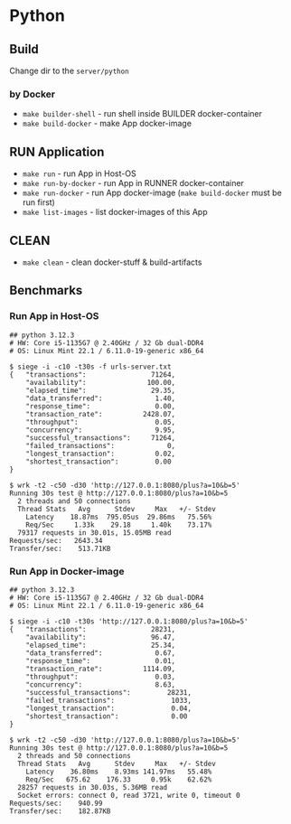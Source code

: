 # Python

## Build

Change dir to the `server/python`

### by Docker

* `make builder-shell` - run shell inside BUILDER docker-container
* `make build-docker` - make App docker-image

## RUN Application

* `make run` - run App in Host-OS
* `make run-by-docker` - run App in RUNNER docker-container
* `make run-docker` - run App docker-image (`make build-docker` must be run first)
* `make list-images` - list docker-images of this App

## CLEAN

* `make clean` - clean docker-stuff & build-artifacts

## Benchmarks

### Run App in Host-OS

```shell
## python 3.12.3
# HW: Core i5-1135G7 @ 2.40GHz / 32 Gb dual-DDR4
# OS: Linux Mint 22.1 / 6.11.0-19-generic x86_64

$ siege -i -c10 -t30s -f urls-server.txt
{	"transactions":			       71264,
	"availability":			      100.00,
	"elapsed_time":			       29.35,
	"data_transferred":		        1.40,
	"response_time":		        0.00,
	"transaction_rate":		     2428.07,
	"throughput":			        0.05,
	"concurrency":			        9.95,
	"successful_transactions":     71264,
	"failed_transactions":	           0,
	"longest_transaction":	        0.02,
	"shortest_transaction":	        0.00
}

$ wrk -t2 -c50 -d30 'http://127.0.0.1:8080/plus?a=10&b=5'
Running 30s test @ http://127.0.0.1:8080/plus?a=10&b=5
  2 threads and 50 connections
  Thread Stats   Avg      Stdev     Max   +/- Stdev
    Latency    18.87ms  795.05us  29.86ms   75.56%
    Req/Sec     1.33k    29.18     1.40k    73.17%
  79317 requests in 30.01s, 15.05MB read
Requests/sec:   2643.34
Transfer/sec:    513.71KB
```

### Run App in Docker-image

```shell
## python 3.12.3
# HW: Core i5-1135G7 @ 2.40GHz / 32 Gb dual-DDR4
# OS: Linux Mint 22.1 / 6.11.0-19-generic x86_64

$ siege -i -c10 -t30s 'http://127.0.0.1:8080/plus?a=10&b=5'
{	"transactions":			       28231,
	"availability":			       96.47,
	"elapsed_time":			       25.34,
	"data_transferred":		        0.67,
	"response_time":		        0.01,
	"transaction_rate":		     1114.09,
	"throughput":			        0.03,
	"concurrency":			        8.63,
	"successful_transactions":	       28231,
	"failed_transactions":		        1033,
	"longest_transaction":		        0.04,
	"shortest_transaction":		        0.00
}

$ wrk -t2 -c50 -d30 'http://127.0.0.1:8080/plus?a=10&b=5'
Running 30s test @ http://127.0.0.1:8080/plus?a=10&b=5
  2 threads and 50 connections
  Thread Stats   Avg      Stdev     Max   +/- Stdev
    Latency    36.80ms    8.93ms 141.97ms   55.48%
    Req/Sec   675.62    176.33     0.95k    62.62%
  28257 requests in 30.03s, 5.36MB read
  Socket errors: connect 0, read 3721, write 0, timeout 0
Requests/sec:    940.99
Transfer/sec:    182.87KB
```
